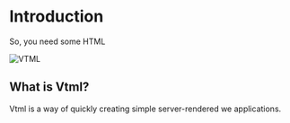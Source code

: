 # Introduction

So, you need some HTML


![VTML](/assets/vtml_logo.svg)

## What is Vtml?

Vtml is a way of quickly creating simple server-rendered we applications.
